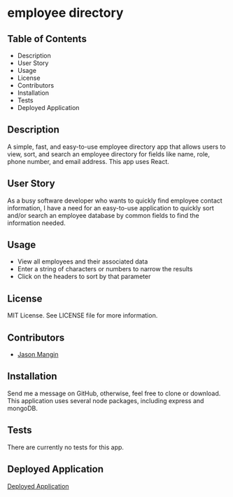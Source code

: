 # employee directory

## **Table of Contents**

* Description
* User Story
* Usage
* License
* Contributors
* Installation
* Tests
* Deployed Application

## **Description**

A simple, fast, and easy-to-use employee directory app that allows users to view, sort, and search an employee directory for fields like name, role, phone number, and email address. This app uses React.

## **User Story**

As a busy software developer who wants to quickly find employee contact information, I have a need for an easy-to-use application to quickly sort and/or search an employee database by common fields to find the information needed.

## **Usage**

* View all employees and their associated data
* Enter a string of characters or numbers to narrow the results
* Click on the headers to sort by that parameter

## **License**

MIT License. See LICENSE file for more information.

## **Contributors**

* [Jason Mangin](https://github.com/Jollyrgr83)

## **Installation**

Send me a message on GitHub, otherwise, feel free to clone or download. This application uses several node packages, including express and mongoDB.

## **Tests**

There are currently no tests for this app.

## **Deployed Application**

[Deployed Application](https://jollyrgr83.github.io/emp-dir/)

